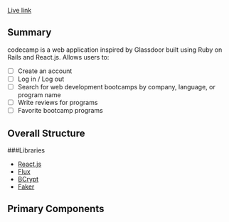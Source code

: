 [Live link][codecamp]

[codecamp]: www.codecamp.ninja/

## Summary

codecamp is a web application inspired by Glassdoor built using Ruby on Rails
and React.js. Allows users to:

- [ ] Create an account
- [ ] Log in / Log out
- [ ] Search for web development bootcamps by company, language, or program name
- [ ] Write reviews for programs
- [ ] Favorite bootcamp programs

## Overall Structure

###Libraries

* [React.js][react]
* [Flux][flux]
* [BCrypt][bcrypt]
* [Faker][faker]

[react]: https://facebook.github.io/react/index.html
[flux]: https://facebook.github.io/react/docs/flux-overview.html
[bcrypt]: https://github.com/codahale/bcrypt-ruby
[faker]: https://github.com/stympy/faker

## Primary Components
